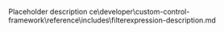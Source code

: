 Placeholder description ce\developer\custom-control-framework\reference\includes\filterexpression-description.md
